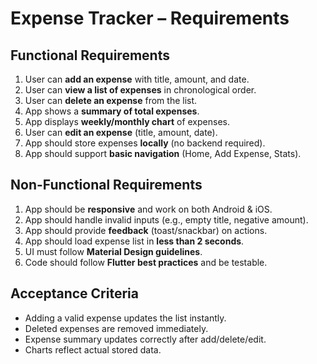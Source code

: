 # Expense Tracker – Requirements

## Functional Requirements
1. User can **add an expense** with title, amount, and date.
2. User can **view a list of expenses** in chronological order.
3. User can **delete an expense** from the list.
4. App shows a **summary of total expenses**.
5. App displays **weekly/monthly chart** of expenses.
6. User can **edit an expense** (title, amount, date).
7. App should store expenses **locally** (no backend required).
8. App should support **basic navigation** (Home, Add Expense, Stats).

## Non-Functional Requirements
1. App should be **responsive** and work on both Android & iOS.
2. App should handle invalid inputs (e.g., empty title, negative amount).
3. App should provide **feedback** (toast/snackbar) on actions.
4. App should load expense list in **less than 2 seconds**.
5. UI must follow **Material Design guidelines**.
6. Code should follow **Flutter best practices** and be testable.

## Acceptance Criteria
- Adding a valid expense updates the list instantly.
- Deleted expenses are removed immediately.
- Expense summary updates correctly after add/delete/edit.
- Charts reflect actual stored data.
